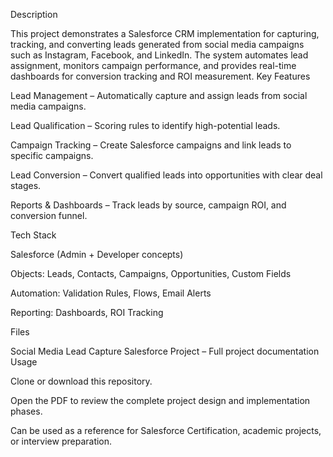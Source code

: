 Description

This project demonstrates a Salesforce CRM implementation for capturing, tracking, and converting leads generated from social media campaigns such as Instagram, Facebook, and LinkedIn.
The system automates lead assignment, monitors campaign performance, and provides real-time dashboards for conversion tracking and ROI measurement.
Key Features

Lead Management – Automatically capture and assign leads from social media campaigns.

Lead Qualification – Scoring rules to identify high-potential leads.

Campaign Tracking – Create Salesforce campaigns and link leads to specific campaigns.

Lead Conversion – Convert qualified leads into opportunities with clear deal stages.

Reports & Dashboards – Track leads by source, campaign ROI, and conversion funnel.

 Tech Stack

Salesforce (Admin + Developer concepts)

Objects: Leads, Contacts, Campaigns, Opportunities, Custom Fields

Automation: Validation Rules, Flows, Email Alerts

Reporting: Dashboards, ROI Tracking

 Files

Social Media Lead Capture Salesforce Project – Full project documentation
 Usage

Clone or download this repository.

Open the PDF to review the complete project design and implementation phases.

Can be used as a reference for Salesforce Certification, academic projects, or interview preparation.
